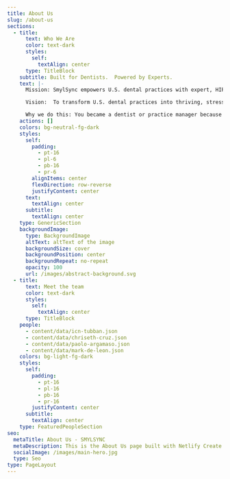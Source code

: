 ```yaml
---
title: About Us
slug: /about-us
sections:
  - title:
      text: Who We Are
      color: text-dark
      styles:
        self:
          textAlign: center
      type: TitleBlock
    subtitle: Built for Dentists.  Powered by Experts.
    text: |-
      Mission: SmylSync empowers U.S. dental practices with expert, HIPAA-compliant virtual assistant services, driven by the heartfelt dedication of Filipino VAs. We eliminate administrative chaos—scheduling, claims, credentialing, and patient follow-ups—so dentists can focus on patient care, cut costs, and grow with confidence.

      Vision:  To transform U.S. dental practices into thriving, stress-free havens of care, where our Filipino VAs' warmth and AI-driven precision create a future of seamless operations, empowered dentists, and brighter smiles for every patient.

      Why we do this: You became a dentist or practice manager because nothing beats seeing a patient's face light up with a confident smile—it's the fire that got you here. But let's be real: the endless admin grind, from denied claims to scheduling nightmares, sucks the joy right out, turning your passion into a daily slog. At SmylSync, our heart-driven purpose is simple—to hand that mess over to our warm, dedicated Filipino VAs and intelligent AI, so you reclaim your spark, build a practice that hums with ease, and keep creating those life-changing smiles. We're in this to make dentistry feel alive again, one stress-free day at a time.
    actions: []
    colors: bg-neutral-fg-dark
    styles:
      self:
        padding:
          - pt-16
          - pl-6
          - pb-16
          - pr-6
        alignItems: center
        flexDirection: row-reverse
        justifyContent: center
      text:
        textAlign: center
      subtitle:
        textAlign: center
    type: GenericSection
    backgroundImage:
      type: BackgroundImage
      altText: altText of the image
      backgroundSize: cover
      backgroundPosition: center
      backgroundRepeat: no-repeat
      opacity: 100
      url: /images/abstract-background.svg
  - title:
      text: Meet the team
      color: text-dark
      styles:
        self:
          textAlign: center
      type: TitleBlock
    people:
      - content/data/icn-tubban.json
      - content/data/chriseth-cruz.json
      - content/data/paolo-argamaso.json
      - content/data/mark-de-leon.json
    colors: bg-light-fg-dark
    styles:
      self:
        padding:
          - pt-16
          - pl-16
          - pb-16
          - pr-16
        justifyContent: center
      subtitle:
        textAlign: center
    type: FeaturedPeopleSection
seo:
  metaTitle: About Us - SMYLSYNC
  metaDescription: This is the About Us page built with Netlify Create.
  socialImage: /images/main-hero.jpg
  type: Seo
type: PageLayout
---
```

